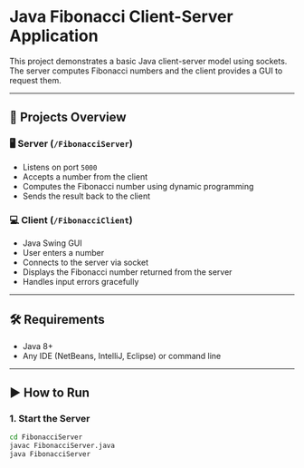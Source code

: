# Java Fibonacci Client-Server Application

This project demonstrates a basic Java client-server model using sockets. The server computes Fibonacci numbers and the client provides a GUI to request them.

---

## 🔗 Projects Overview

### 🖥️ Server (`/FibonacciServer`)
- Listens on port `5000`
- Accepts a number from the client
- Computes the Fibonacci number using dynamic programming
- Sends the result back to the client

### 💻 Client (`/FibonacciClient`)
- Java Swing GUI
- User enters a number
- Connects to the server via socket
- Displays the Fibonacci number returned from the server
- Handles input errors gracefully

---

## 🛠 Requirements

- Java 8+
- Any IDE (NetBeans, IntelliJ, Eclipse) or command line

---

## ▶️ How to Run

### 1. Start the Server
```bash
cd FibonacciServer
javac FibonacciServer.java
java FibonacciServer
